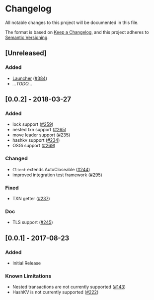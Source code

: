 # Changelog
All notable changes to this project will be documented in this file.

The format is based on [Keep a Changelog](https://keepachangelog.com/en/1.0.0/),
and this project adheres to [Semantic Versioning](https://semver.org/spec/v2.0.0.html).


## [Unreleased]
### Added
- [Launcher](https://github.com/etcd-io/jetcd#launcher) ([#384](https://github.com/etcd-io/jetcd/issues/384))
- _...TODO..._


## [0.0.2] - 2018-03-27
### Added
- lock support ([#259](https://github.com/etcd-io/jetcd/issues/259))
- nested txn support ([#265](https://github.com/etcd-io/jetcd/issues/265))
- move leader support ([#235](https://github.com/etcd-io/jetcd/issues/235))
- hashkv support ([#234](https://github.com/etcd-io/jetcd/issues/234))
- OSGi support ([#269](https://github.com/etcd-io/jetcd/issues/269))

### Changed
- `Client` extends AutoCloseable ([#244](https://github.com/etcd-io/jetcd/issues/244))
- improved integration test framework ([#295](https://github.com/etcd-io/jetcd/issues/295))

### Fixed
- TXN getter ([#237](https://github.com/etcd-io/jetcd/issues/237))

### Doc
- TLS support ([#245](https://github.com/etcd-io/jetcd/issues/245))


## [0.0.1] - 2017-08-23
### Added
- Initial Release

### Known Limitations
- Nested transactions are not currently supported ([#143](https://github.com/etcd-io/jetcd/issues/143))
- HashKV is not currently supported ([#222](https://github.com/etcd-io/jetcd/issues/222))
